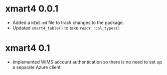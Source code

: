 # xmart4 0.0.1

* Added a `NEWS.md` file to track changes to the package.
* Updated `xmart4_table()` to take `readr::col_types()`

# xmart4 0.1

* Implemented WIMS account authentication so there is no need to set up a separate Azure client
